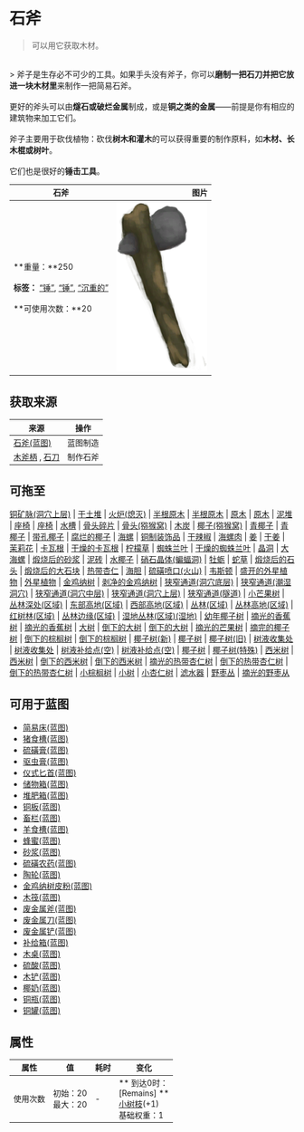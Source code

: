 # 石斧  
> 可以用它获取木材。  
<br>  
> 斧子是生存必不可少的工具。如果手头没有斧子，你可以<b>磨制一把石刀并把它放进一块木材里</b>来制作一把简易石斧。<br><br>更好的斧头可以由<b>燧石或破烂金属</b>制成，或是<b>铜之类的金属</b>——前提是你有相应的建筑物来加工它们。<br><br>斧子主要用于砍伐植物：砍伐<b>树木和灌木</b>的可以获得重要的制作原料，如<b>木材、长木棍或树叶</b>。<br><br>它们也是很好的<b>锤击工具</b>。  
  
  石斧  |   图片   
 ----  |  ----:   
 **重量：**250<br><br>**标签：**	[“锤”](tag_Hammer.md), [“锤”](tag_Axe.md), [“沉重的”](tag_Heavy.md)<br><br>**可使用次数：**20  |  <img decoding="async" src="Sprite/StoneAxe.png" href="a.md" style="max-width:300px;max-height:300px;">   
  
## 获取来源  
来源  |  操作  
----  |  ----  
[石斧(蓝图)](Bp_StoneAxe.md)  |  蓝图制造  
[木斧柄](HandleWood.md) , [石刀](StoneSharpened.md)  |  制作石斧  
## 可拖至  
[铜矿脉(洞穴上层)](CopperVein.md) | [干土堆](DirtPile.md) | [火炉(熄灭)](StoveExtinguished.md) | [半根原木](HalfLog.md) | [半根原木](HalfLog.md) | [原木](Log.md) | [原木](Log.md) | [泥堆](MudPile.md) | [座椅](Seat.md) | [座椅](SeatPlaced.md) | [水槽](WateringTrough.md) | [骨头碎片](BoneSplinters.md) | [骨头(猕猴窝)](Bones.md) | [木炭](Charcoal.md) | [椰子(猕猴窝)](Coconut.md) | [青椰子](CoconutHusked.md) | [青椰子](CoconutHusked.md) | [带孔椰子](CoconutPerforated.md) | [腐烂的椰子](CoconutRotten.md) | [海螺](Conch.md) | [铜制装饰品](CopperDecoration_Mold.md) | [干辣椒](ChiliesDried.md) | [海螺肉](ConchMeat.md) | [姜](Ginger.md) | [干姜](GingerDried.md) | [茉莉花](JasmineFlowers.md) | [卡瓦根](KavaRoot.md) | [干燥的卡瓦根](KavaRootDried.md) | [柠檬草](LemongrassStalks.md) | [蜘蛛兰叶](SpiderLilyLeaves.md) | [干燥的蜘蛛兰叶](SpiderLilyLeavesDried.md) | [晶洞](Geode.md) | [大海螺](GiantConch.md) | [煅烧后的砂浆](MortarBurnt.md) | [泥砖](MudBrick.md) | [水椰子](NipaFruit.md) | [硝石晶体(蝙蝠洞)](NiterCrystals.md) | [牡蛎](Oyster.md) | [蛇草](SnakeGrass.md) | [煅烧后的石头](StoneBurnt.md) | [煅烧后的大石块](StoneHeavyBurnt.md) | [热带杏仁](TropicalAlmonds.md) | [海胆](Urchin.md) | [硫磺喷口(火山)](VentBrimstone.md) | [韦斯顿](Weston.md) | [盛开的外星植物](AlienGrowth.md) | [外星植物](AlienGrowthCleared.md) | [金鸡纳树](CinchonaTree.md) | [剥净的金鸡纳树](CinchonaTreeCleared.md) | [狭窄通道(洞穴底层)](CrystalChamberEntranceClosed.md) | [狭窄通道(潮湿洞穴)](DarkCaveCaveEntranceClosed.md) | [狭窄通道(洞穴中层)](DarkChamberCaveEntranceClosed.md) | [狭窄通道(洞穴上层)](FloodedChamberEntranceClosed.md) | [狭窄通道(隧道)](HighChamberEntranceClosed.md) | [小芒果树](MangoTreeYoung.md) | [丛林深处(区域)](DeepJungle.md) | [东部高地(区域)](HighlandsEastern.md) | [西部高地(区域)](HighlandsWestern.md) | [丛林(区域)](Jungle.md) | [丛林高地(区域)](JungleHighlands.md) | [红树林(区域)](Mangroves.md) | [丛林边缘(区域)](Outskirts.md) | [湿地丛林(区域)(湿地)](Wetlands.md) | [幼年椰子树](PalmTreeYoung.md) | [摘光的香蕉树](BananaTreeCleared.md) | [摘光的香蕉树](BananaTreeCleared.md) | [大树](LargeTree.md) | [倒下的大树](LargeTreeFelled.md) | [倒下的大树](LargeTreeFelled.md) | [摘光的芒果树](MangoTreeCleared.md) | [摘完的椰子树](PalmTreeCleared.md) | [倒下的棕榈树](PalmTreeFelled.md) | [倒下的棕榈树](PalmTreeFelled.md) | [椰子树(新)](PalmTreeNew.md) | [椰子树](PalmTreeNewMultiEventOld.md) | [椰子树(旧)](PalmTreeOld.md) | [树液收集处](PalmTreeSapStation.md) | [树液收集处](PalmTreeSapStation.md) | [树液补给点(空)](PalmTreeSapStationEmpty.md) | [树液补给点(空)](PalmTreeSapStationEmpty.md) | [椰子树](PalmTree_IH.md) | [椰子树(特殊)](PalmTree_Unique.md) | [西米树](SagoPalm.md) | [西米树](SagoPalm.md) | [倒下的西米树](SagoPalmFelled.md) | [倒下的西米树](SagoPalmFelled.md) | [摘光的热带杏仁树](TropicalAlmondTreeCleared.md) | [倒下的热带杏仁树](TropicalAlmondTreeFelled.md) | [倒下的热带杏仁树](TropicalAlmondTreeFelled.md) | [小棕榈树](SmallPalm.md) | [小树](SmallTree.md) | [小杏仁树](TropicalAlmondTreeYoung.md) | [滤水器](WaterFilter.md) | [野枣丛](WildJujube.md) | [摘光的野枣从](WildJujubeCleared.md)  
## 可用于蓝图  
- [简易床(蓝图)](Bp_BedRustic.md)  
- [猪食槽(蓝图)](Bp_BoarFeeder.md)  
- [硫磺膏(蓝图)](Bp_BrimstoneGel.md)  
- [驱虫膏(蓝图)](Bp_BugRepellent.md)  
- [仪式匕首(蓝图)](Bp_CeremonialDagger.md)  
- [储物箱(蓝图)](Bp_Chest.md)  
- [堆肥箱(蓝图)](Bp_CompostBin.md)  
- [铜板(蓝图)](Bp_CopperSheet.md)  
- [畜栏(蓝图)](Bp_Enclosure.md)  
- [羊食槽(蓝图)](Bp_GoatFeeder.md)  
- [蜂蜜(蓝图)](Bp_Honey.md)  
- [砂浆(蓝图)](Bp_Mortar.md)  
- [硫磺农药(蓝图)](Bp_PesticideBrimstone.md)  
- [陶轮(蓝图)](Bp_PotteryWheel.md)  
- [金鸡纳树皮粉(蓝图)](Bp_Quinine.md)  
- [木筏(蓝图)](Bp_Raft.md)  
- [废金属斧(蓝图)](Bp_ScrapAxe.md)  
- [废金属刀(蓝图)](Bp_ScrapKnife.md)  
- [废金属铲(蓝图)](Bp_ScrapShovel.md)  
- [补给箱(蓝图)](Bp_SupplyChest.md)  
- [木桌(蓝图)](Bp_Table.md)  
- [硫酸(蓝图)](Bp_Vitriol.md)  
- [木铲(蓝图)](Bp_WoodenShovel.md)  
- [椰奶(蓝图)](Bp_CoconutMilk.md)  
- [铜瓶(蓝图)](Bp_CopperBottle.md)  
- [铜罐(蓝图)](Bp_CopperJar.md)  
  
  
## 属性   
属性  |  值  |  耗时  |  变化  
----  |  ----  |  ----  |  ----  
使用次数  |  初始：20<br>最大：20  |  -  |  ** 到达0时： **<br>** [Remains] **<br>  [小树枝](Sticks.md)(+1)<br>基础权重：1<br>  

